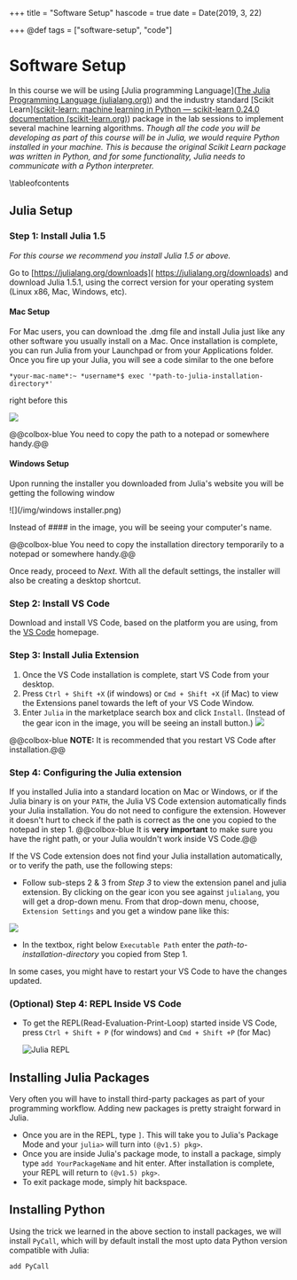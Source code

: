 +++
title = "Software Setup"
hascode = true
date = Date(2019, 3, 22)

+++
@def tags = ["software-setup", "code"]

# Software Setup



In this course we will be using [Julia programming Language]([The Julia Programming Language (julialang.org)](https://julialang.org/)) and the industry standard [Scikit Learn]([scikit-learn: machine learning in Python — scikit-learn 0.24.0 documentation (scikit-learn.org)](https://scikit-learn.org/stable/index.html)) package in the lab sessions to implement several machine learning algorithms. *Though all the code you will be developing as part of this course will be in Julia, we would require Python installed in your machine. This is because the original Scikit Learn package was written in Python, and for some functionality, Julia needs to communicate with a Python interpreter.* 

\tableofcontents

## Julia Setup 

### Step 1: Install Julia 1.5

*For this course we recommend you install Julia 1.5 or above.*

Go to [https://julialang.org/downloads]( https://julialang.org/downloads) and download  Julia 1.5.1, using the correct version for your operating system (Linux x86, Mac, Windows, etc).

#### Mac Setup 

For Mac users, you can download the .dmg file and install Julia just like any other software you usually install on a Mac. Once installation is complete, you can run Julia from your Launchpad or from your Applications folder.  Once you fire up your Julia, you will see a code similar to the one before 

```shell
*your-mac-name*:~ *username*$ exec '*path-to-julia-installation-directory*'
```

right before this 

   ![](/img/julia-running.png.png)        

 @@colbox-blue You need to copy the path to a notepad or somewhere handy.@@

#### Windows Setup 

Upon running the installer you downloaded from Julia's website you will be getting the following window

![](/img/windows installer.png)

Instead of #### in the image, you will be seeing your computer's name. 

@@colbox-blue You need to copy the installation directory temporarily to a notepad or somewhere handy.@@

Once ready, proceed to *Next*. With all the default settings, the installer will also be creating a desktop shortcut.

### Step 2: Install VS Code

Download and install VS Code, based on the platform you are using, from the [VS Code](https://code.visualstudio.com/) homepage. 



### Step 3: Install Julia Extension 

1. Once the VS Code installation is complete, start VS Code from your desktop.
2. Press `Ctrl + Shift +X` (if windows) or `Cmd + Shift +X` (if Mac) to view the Extensions panel towards the left of your VS Code Window. 
3. Enter `Julia` in the marketplace search box and click `Install`. (Instead of the gear icon in the image, you will be seeing an install button.)
   ![](/img/julia-vscode-extension.png)

@@colbox-blue **NOTE:** It is recommended that you restart VS Code after installation.@@

### Step 4: Configuring the Julia extension 

If you installed Julia into a standard location on Mac or Windows, or if the Julia binary is on your `PATH`, the Julia VS Code extension automatically finds your Julia installation. You do not need to configure the extension. However it doesn't hurt to check if the path is correct as the one you copied to the notepad in step 1. 
@@colbox-blue It is **very important** to make sure you have the right path, or your Julia wouldn't work inside VS Code.@@

If the VS Code extension does not find your Julia installation automatically, or to verify the path, use the following steps:

- Follow sub-steps 2 & 3 from *Step 3* to view the extension panel and julia extension. By clicking on the gear icon you see against `julialang`, you will get a drop-down menu. From that drop-down menu, choose, `Extension Settings` and you get a window pane like this: 

![](/img/config.png)



- In the textbox, right below `Executable Path` enter the *path-to-installation-directory* you copied from Step 1.

In some cases, you might have to restart your VS Code to have the changes updated.

### (Optional) Step 4: REPL Inside VS Code 

- To get the REPL(Read-Evaluation-Print-Loop) started inside VS Code, press `Ctrl + Shift + P` (for windows) and `Cmd + Shift +P` (for Mac)

  ![Julia REPL](/img/julia-running.png.png)



## Installing Julia Packages  

Very often you will have to install third-party packages as part of your programming workflow. Adding new packages is pretty straight forward in Julia. 

- Once you are in the REPL, type `]`. This will take you to Julia's Package Mode and your `julia>` will turn into `(@v1.5) pkg>`. 
- Once you are inside Julia's package mode, to install a package, simply type `add YourPackageName` and hit enter. After installation is complete, your REPL will return to  `(@v1.5) pkg>`.
- To exit package mode, simply hit backspace. 

## Installing Python 

Using the trick we learned in the above section to install packages, we will install `PyCall`, which will by default install the most upto data Python version compatible with Julia:

```julia
add PyCall
```

 